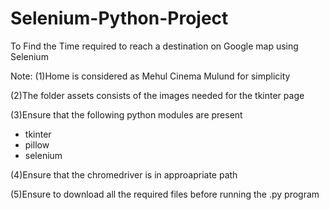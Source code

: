 # Selenium-Python-Project
To Find the Time required to reach a destination on Google map using Selenium

Note:
(1)Home is considered as Mehul Cinema Mulund for simplicity

(2)The folder assets consists of the images needed for the tkinter page

(3)Ensure that the following python modules are present
 * tkinter
 * pillow
 * selenium
 
(4)Ensure that the chromedriver is in approapriate path

(5)Ensure to download all the required files before running the .py program
